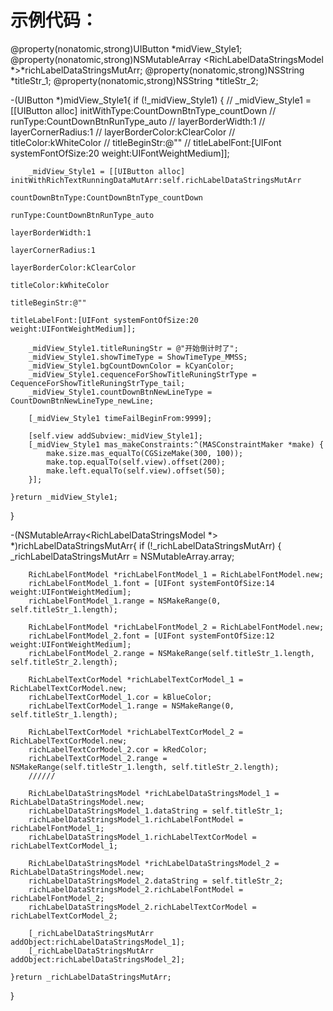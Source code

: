 #  示例代码：

@property(nonatomic,strong)UIButton *midView_Style1;
@property(nonatomic,strong)NSMutableArray <RichLabelDataStringsModel *>*richLabelDataStringsMutArr;
@property(nonatomic,strong)NSString *titleStr_1;
@property(nonatomic,strong)NSString *titleStr_2;

-(UIButton *)midView_Style1{
    if (!_midView_Style1) {
//        _midView_Style1 = [[UIButton alloc] initWithType:CountDownBtnType_countDown
//                                                          runType:CountDownBtnRunType_auto
//                                                 layerBorderWidth:1
//                                                layerCornerRadius:1
//                                                 layerBorderColor:kClearColor
//                                                       titleColor:kWhiteColor
//                                                    titleBeginStr:@""
//                                                   titleLabelFont:[UIFont systemFontOfSize:20 weight:UIFontWeightMedium]];
        
        _midView_Style1 = [[UIButton alloc] initWithRichTextRunningDataMutArr:self.richLabelDataStringsMutArr
                                                             countDownBtnType:CountDownBtnType_countDown
                                                                      runType:CountDownBtnRunType_auto
                                                             layerBorderWidth:1
                                                            layerCornerRadius:1
                                                             layerBorderColor:kClearColor
                                                                   titleColor:kWhiteColor
                                                                titleBeginStr:@""
                                                               titleLabelFont:[UIFont systemFontOfSize:20 weight:UIFontWeightMedium]];

        _midView_Style1.titleRuningStr = @"开始倒计时了";
        _midView_Style1.showTimeType = ShowTimeType_MMSS;
        _midView_Style1.bgCountDownColor = kCyanColor;
        _midView_Style1.cequenceForShowTitleRuningStrType = CequenceForShowTitleRuningStrType_tail;
        _midView_Style1.countDownBtnNewLineType = CountDownBtnNewLineType_newLine;
        
        [_midView_Style1 timeFailBeginFrom:9999];

        [self.view addSubview:_midView_Style1];
        [_midView_Style1 mas_makeConstraints:^(MASConstraintMaker *make) {
            make.size.mas_equalTo(CGSizeMake(300, 100));
            make.top.equalTo(self.view).offset(200);
            make.left.equalTo(self.view).offset(50);
        }];

    }return _midView_Style1;
}

-(NSMutableArray<RichLabelDataStringsModel *> *)richLabelDataStringsMutArr{
    if (!_richLabelDataStringsMutArr) {
        _richLabelDataStringsMutArr = NSMutableArray.array;
        
        RichLabelFontModel *richLabelFontModel_1 = RichLabelFontModel.new;
        richLabelFontModel_1.font = [UIFont systemFontOfSize:14 weight:UIFontWeightMedium];
        richLabelFontModel_1.range = NSMakeRange(0, self.titleStr_1.length);
        
        RichLabelFontModel *richLabelFontModel_2 = RichLabelFontModel.new;
        richLabelFontModel_2.font = [UIFont systemFontOfSize:12 weight:UIFontWeightMedium];
        richLabelFontModel_2.range = NSMakeRange(self.titleStr_1.length, self.titleStr_2.length);
        
        RichLabelTextCorModel *richLabelTextCorModel_1 = RichLabelTextCorModel.new;
        richLabelTextCorModel_1.cor = kBlueColor;
        richLabelTextCorModel_1.range = NSMakeRange(0, self.titleStr_1.length);
        
        RichLabelTextCorModel *richLabelTextCorModel_2 = RichLabelTextCorModel.new;
        richLabelTextCorModel_2.cor = kRedColor;
        richLabelTextCorModel_2.range = NSMakeRange(self.titleStr_1.length, self.titleStr_2.length);
        //////
        
        RichLabelDataStringsModel *richLabelDataStringsModel_1 = RichLabelDataStringsModel.new;
        richLabelDataStringsModel_1.dataString = self.titleStr_1;
        richLabelDataStringsModel_1.richLabelFontModel = richLabelFontModel_1;
        richLabelDataStringsModel_1.richLabelTextCorModel = richLabelTextCorModel_1;
        
        RichLabelDataStringsModel *richLabelDataStringsModel_2 = RichLabelDataStringsModel.new;
        richLabelDataStringsModel_2.dataString = self.titleStr_2;
        richLabelDataStringsModel_2.richLabelFontModel = richLabelFontModel_2;
        richLabelDataStringsModel_2.richLabelTextCorModel = richLabelTextCorModel_2;
        
        [_richLabelDataStringsMutArr addObject:richLabelDataStringsModel_1];
        [_richLabelDataStringsMutArr addObject:richLabelDataStringsModel_2];
        
    }return _richLabelDataStringsMutArr;
}

